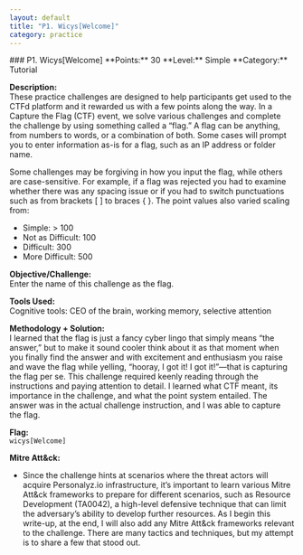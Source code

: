 ```yaml
---
layout: default
title: "P1. Wicys[Welcome]"
category: practice
---
```


<div class="challenge-box">
### P1. Wicys[Welcome]  
**Points:** 30  
**Level:** Simple  
**Category:** Tutorial  

**Description:**  
These practice challenges are designed to help participants get used to the CTFd platform and it rewarded us with a few points along the way. In a Capture the Flag (CTF) event, we solve various challenges and complete the challenge by using something called a “flag.” A flag can be anything, from numbers to words, or a combination of both. Some cases will prompt you to enter information as-is for a flag, such as an IP address or folder name.  

Some challenges may be forgiving in how you input the flag, while others are case-sensitive. For example, if a flag was rejected you had to examine whether there was any spacing issue or if you had to switch punctuations such as from brackets [ ] to braces { }. The point values also varied scaling from:

- Simple: > 100  
- Not as Difficult: 100  
- Difficult: 300  
- More Difficult: 500  

**Objective/Challenge:**  
Enter the name of this challenge as the flag.  

**Tools Used:**  
Cognitive tools: CEO of the brain, working memory, selective attention  

**Methodology + Solution:**  
I learned that the flag is just a fancy cyber lingo that simply means “the answer,” but to make it sound cooler think about it as that moment when you finally find the answer and with excitement and enthusiasm you raise and wave the flag while yelling, “hooray, I got it! I got it!”—that is capturing the flag per se. This challenge required keenly reading through the instructions and paying attention to detail. I learned what CTF meant, its importance in the challenge, and what the point system entailed. The answer was in the actual challenge instruction, and I was able to capture the flag.  

**Flag:**  
`wicys[Welcome]`  

**Mitre Att&ck:**  
- Since the challenge hints at scenarios where the threat actors will acquire Personalyz.io infrastructure, it’s important to learn various Mitre Att&ck frameworks to prepare for different scenarios, such as Resource Development (TA0042), a high-level defensive technique that can limit the adversary’s ability to develop further resources. As I begin this write-up, at the end, I will also add any Mitre Att&ck frameworks relevant to the challenge. There are many tactics and techniques, but my attempt is to share a few that stood out.  
</div>


